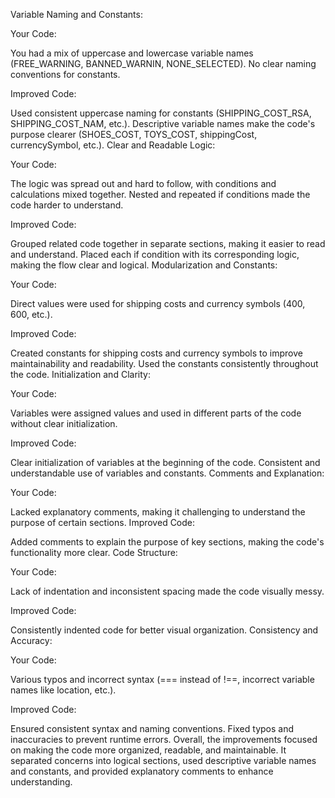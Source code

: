 Variable Naming and Constants:

Your Code:

You had a mix of uppercase and lowercase variable names (FREE_WARNING, BANNED_WARNIN, NONE_SELECTED).
No clear naming conventions for constants.

Improved Code:

Used consistent uppercase naming for constants (SHIPPING_COST_RSA, SHIPPING_COST_NAM, etc.).
Descriptive variable names make the code's purpose clearer (SHOES_COST, TOYS_COST, shippingCost, currencySymbol, etc.).
Clear and Readable Logic:

Your Code:

The logic was spread out and hard to follow, with conditions and calculations mixed together.
Nested and repeated if conditions made the code harder to understand.

Improved Code:

Grouped related code together in separate sections, making it easier to read and understand.
Placed each if condition with its corresponding logic, making the flow clear and logical.
Modularization and Constants:

Your Code:

Direct values were used for shipping costs and currency symbols (400, 600, etc.).

Improved Code:

Created constants for shipping costs and currency symbols to improve maintainability and readability.
Used the constants consistently throughout the code.
Initialization and Clarity:

Your Code:

Variables were assigned values and used in different parts of the code without clear initialization.

Improved Code:

Clear initialization of variables at the beginning of the code.
Consistent and understandable use of variables and constants.
Comments and Explanation:

Your Code:

Lacked explanatory comments, making it challenging to understand the purpose of certain sections.
Improved Code:

Added comments to explain the purpose of key sections, making the code's functionality more clear.
Code Structure:

Your Code:

Lack of indentation and inconsistent spacing made the code visually messy.

Improved Code:

Consistently indented code for better visual organization.
Consistency and Accuracy:

Your Code:

Various typos and incorrect syntax (=== instead of !==, incorrect variable names like location, etc.).

Improved Code:

Ensured consistent syntax and naming conventions.
Fixed typos and inaccuracies to prevent runtime errors.
Overall, the improvements focused on making the code more organized, readable, and maintainable. It separated concerns into logical sections, used descriptive variable names and constants, and provided explanatory comments to enhance understanding.
